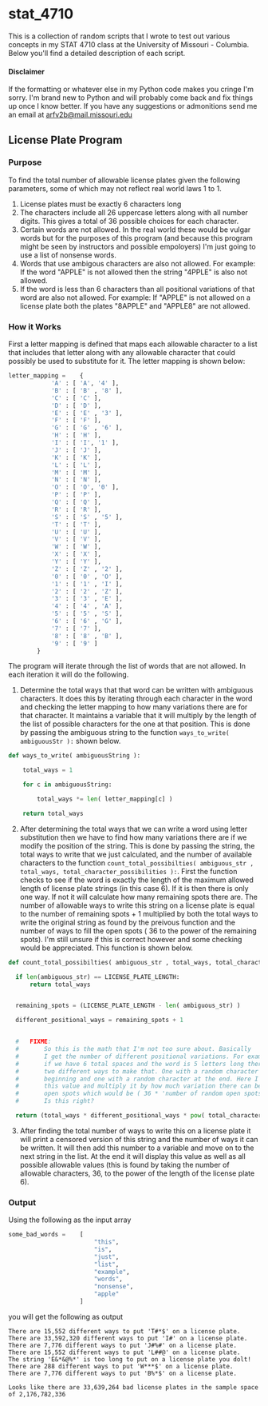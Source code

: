 # stat_4710
This is a collection of random scripts that I wrote to test out various concepts in my STAT 4710 class at the University of Missouri - Columbia. Below you'll find a detailed description of each script.

#### Disclaimer
If the formatting or whatever else in my Python code makes you cringe I'm sorry. I'm brand new to Python and will probably come back and fix things up once I know better. If you have any suggestions or admonitions send me an email at arfv2b@mail.missouri.edu

## License Plate Program

### Purpose
To find the total number of allowable license plates given the following parameters, some of which may not reflect real world laws 1 to 1.
1. License plates must be exactly 6 characters long
2. The characters include all 26 uppercase letters along with all number digits. This gives a total of 36 possible choices for each character.
3. Certain words are not allowed. In the real world these would be vulgar words but for the purposes of this program (and because this program might be seen by instructors and possible empoloyers) I'm just going to use a list of nonsense words.
4. Words that use ambigous characters are also not allowed. For example: If the word "APPLE" is not allowed then the string "4PPLE" is also not allowed.
5. If the word is less than 6 characters than all positional variations of that word are also not allowed. For example: If "APPLE" is not allowed on a license plate both the plates "8APPLE" and "APPLE8" are not allowed. 

### How it Works

First a letter mapping is defined that maps each allowable character to a list that includes that letter along with any allowable character that could possibly be used to substitute for it. The letter mapping is shown below:

```Python
letter_mapping = 	{
			'A' : [ 'A', '4' ],
			'B' : [ 'B' , '8' ],
			'C' : [ 'C' ],
			'D' : [ 'D' ],
			'E' : [ 'E' , '3' ],
			'F' : [ 'F' ],
			'G' : [ 'G' , '6' ],
			'H' : [ 'H' ],
			'I' : [ 'I', '1' ],
			'J' : [ 'J' ],
			'K' : [ 'K' ],
			'L' : [ 'L' ],
			'M' : [ 'M' ],
			'N' : [ 'N' ],
			'O' : [ 'O', '0' ],
			'P' : [ 'P' ],
			'Q' : [ 'Q' ],
			'R' : [ 'R' ],
			'S' : [ 'S' , '5' ],
			'T' : [ 'T' ],
			'U' : [ 'U' ],
			'V' : [ 'V' ],
			'W' : [ 'W' ],
			'X' : [ 'X' ],
			'Y' : [ 'Y' ],
			'Z' : [ 'Z' , '2' ],
			'0' : [ '0' , 'O' ],
			'1' : [ '1' , 'I' ],
			'2' : [ '2' , 'Z' ],
			'3' : [ '3' , 'E' ],
			'4' : [ '4' , 'A' ],
			'5' : [ '5' , 'S' ],
			'6' : [ '6' , 'G' ],
			'7' : [ '7' ],
			'8' : [ '8' , 'B' ],
			'9' : [ '9' ]
		}
```

The program will iterate through the list of words that are not allowed. In each iteration it will do the following. 

1. Determine the total ways that that word can be written with ambiguous characters. It does this by iterating through each character in the word and checking the letter mapping to how many variations there are for that character. It maintains a variable that it will multiply by the length of the list of possible characters for the one at that position. This is done by passing the ambiguous string to the function `ways_to_write( ambiguousStr ):` shown below.

```Python
def ways_to_write( ambiguousString ):

	total_ways = 1

	for c in ambiguousString:

		total_ways *= len( letter_mapping[c] )

	return total_ways
  ```
  
  2. After determining the total ways that we can write a word using letter substitution then we have to find how many variations there are if we modify the position of the string. This is done by passing the string, the total ways to write that we just calculated, and the number of available characters to the function `count_total_possibilties( ambiguous_str , total_ways, total_character_possibilities ):`. First the function checks to see if the word is exactly the length of the maximum allowed length of license plate strings (in this case 6). If it is then there is only one way. If not it will calculate how many remaining spots there are. The number of allowable ways to write this string on a license plate is equal to the number of remaining spots + 1 multiplied by both the total ways to write the original string as found by the preivous function and the number of ways to fill the open spots ( 36 to the power of the remaining spots). I'm still unsure if this is correct however and some checking would be appreciated. This function is shown below.  
  
  ```Python
  def count_total_possibilties( ambiguous_str , total_ways, total_character_possibilities ):

	if len(ambiguous_str) == LICENSE_PLATE_LENGTH:
		return total_ways


	remaining_spots = (LICENSE_PLATE_LENGTH - len( ambiguous_str) )

	different_positional_ways = remaining_spots + 1


	# 	FIXME:
	#		So this is the math that I'm not too sure about. Basically
	#		I get the number of different positional variations. For example
	#		if we have 6 total spaces and the word is 5 letters long there are
	#		two different ways to make that. One with a random character at the
	#		beginning and one with a random character at the end. Here I take
	#		this value and multiply it by how much variation there can be in the
	#		open spots which would be ( 36 * 'number of random open spots to fill' ).
	#		Is this right?

	return (total_ways * different_positional_ways * pow( total_character_possibilities, remaining_spots ))
```

3. After finding the total number of ways to write this on a license plate it will print a censored version of this string and the number of ways it can be written. It will then add this number to a variable and move on to the next string in the list. At the end it will display this value as well as all possible allowable values (this is found by taking the number of allowable characters, 36, to the power of the length of the license plate 6).

### Output

Using the following as the input array
```Python
some_bad_words =    [
                        "this",
                        "is",
                        "just",
                        "list",
                        "example",
                        "words",
                        "nonsense",
                        "apple"
                    ]
```

you will get the following as output


```
There are 15,552 different ways to put 'T#*$' on a license plate.
There are 33,592,320 different ways to put 'I#' on a license plate.
There are 7,776 different ways to put 'J#%#' on a license plate.
There are 15,552 different ways to put 'L##@' on a license plate.
The string 'E&*&@%*' is too long to put on a license plate you dolt!
There are 288 different ways to put 'W***$' on a license plate.
There are 7,776 different ways to put 'B%*$' on a license plate.

Looks like there are 33,639,264 bad license plates in the sample space of 2,176,782,336
```
